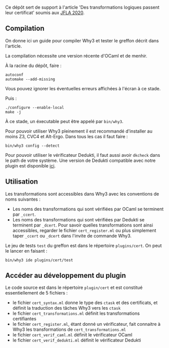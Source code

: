 Ce dépôt sert de support à l'article 'Des transformations
logiques passent leur certificat' soumis aux [JFLA 2020](http://jfla.inria.fr/jfla2020.html).

Compilation
-----------

On donne ici un guide pour compiler Why3 et tester le greffon décrit dans l'article.

La compilation nécessite une version récente d'OCaml et de menhir.

À la racine du dépôt, faire :
```shell
autoconf
automake --add-missing
```

Vous pouvez ignorer les éventuelles erreurs affichées à l'écran à ce stade.

Puis :

```shell
./configure --enable-local
make -j
```

À ce stade, un éxecutable peut être appelé par `bin/why3`.

Pour pouvoir utiliser Why3 pleinement il est recommandé d'installer au moins Z3, CVC4 et Alt-Ergo.
Dans tous les cas il faut faire :
```shell
bin/why3 config --detect
```

Pour pouvoir utiliser le vérificateur Dedukti, il faut aussi avoir `dkcheck` dans le path de
votre système. Une version de Dedukti compatible avec notre plugin est disponible
[ici](https://github.com/Deducteam/Dedukti).



Utilisation
-----------

Les transformations sont accessibles dans Why3 avec les conventions de noms suivantes :
  - Les noms des transformations qui sont vérifiées par OCaml se terminent par `_ccert`.
  - Les noms des transformations qui sont vérifiées par Dedukti se terminent par `_dcert`.
Pour savoir quelles transformations sont ainsi accessibles, regarder le fichier
`cert_register.ml` ou plus simplement taper `_ccert` ou `_dcert` dans l'invite de commande Why3.

Le jeu de tests `test` du greffon est dans le répertoire `plugins/cert`. On peut le
lancer en faisant :
```shell
bin/why3 ide plugins/cert/test
```



Accéder au développement du plugin
----------------------------------

Le code source est dans le répertoire `plugin/cert` et est constitué essentiellement
de 5 fichiers :
   - le fichier `cert_syntax.ml` donne le type des `ctask` et des certificats, et
     définit la traduction des tâches Why3 vers les `ctask`
   - le fichier `cert_transformations.ml` définit les transformations certifiantes
   - le fichier `cert_register.ml`, étant donné un vérificateur, fait connaitre à Why3
     les transformations de `cert_transformations.ml`
   - le fichier `cert_verif_caml.ml` définit le vérificateur OCaml
   - le fichier `cert_verif_dedukti.ml` définit le vérificateur Dedukti
